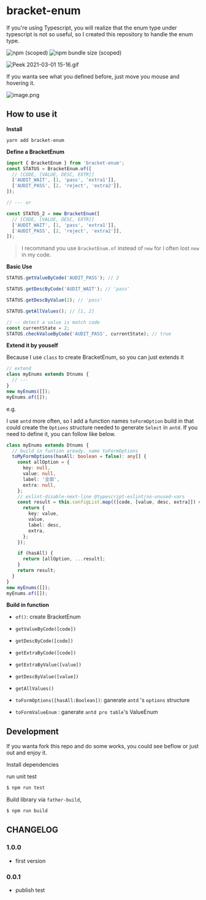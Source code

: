# bracket-enum

If you're using Typescript, you will realize that the enum type under typescript is not so useful, so I created this repository to handle the enum type.

<img alt="npm (scoped)" src="https://img.shields.io/npm/v/bracket-enum?style=for-the-badge" style='display:inline-block' >
<img alt="npm bundle size (scoped)" style='display:inline-block' src="https://img.shields.io/bundlephobia/minzip/bracket-enum?style=for-the-badge">

![Peek 2021-03-01 15-16.gif](https://i.loli.net/2021/03/01/9SjxY5QD7nqTZzp.gif)

If you wanta see what you defined before, just move you mouse and hovering it.

![image.png](https://i.loli.net/2021/03/01/Lam54Zhub8PXRBH.png)

## How to use it

**Install**

```
yarn add bracket-enum
```

**Define a BracketEnum**

```ts
import { BracketEnum } from 'bracket-enum';
const STATUS = BracketEnum.of([
  // [CODE, [VALUE, DESC, EXTR]]
  ['AUDIT_WAIT', [1, 'pass', 'extra1']],
  ['AUDIT_PASS', [2, 'reject', 'extra2']],
]);

// --- or

const STATUS_2 = new BracketEnum([
  // [CODE, [VALUE, DESC, EXTR]]
  ['AUDIT_WAIT', [1, 'pass', 'extra1']],
  ['AUDIT_PASS', [2, 'reject', 'extra2']],
]);
```

> I recommand you use `BracketEnum.of` instead of `new` for I often lost `new` in my code.

**Basic Use**

```ts
STATUS.getValueByCode('AUDIT_PASS'); // 2

STATUS.getDescByCode('AUDIT_WAIT'); // 'pass'

STATUS.getDescByValue(2); // 'pass'

STATUS.getAllValues(); // [1, 2]

// -- detect a value is match code
const currentState = 2;
STATUS.checkValueByCode('AUDIT_PASS', currentState); // true
```

**Extend it by youself**

Because I use `class` to create BracketEnum, so you can just extends it

```ts
// extend
class myEnums extends Dtnums {
  // ---
}
new myEnums([]);
myEnums.of([]);
```

e.g.

I use `antd` more often, so I add a function names `toFormOption` build in that could create the `Options` structure needed to generate `Select` in `antd`. If you need to define it, you can follow like below.

```ts
class myEnums extends Dtnums {
  // build in funtion aready, name toFormOptions
  toMyFormOptions(hasAll: boolean = false): any[] {
    const allOption = {
      key: null,
      value: null,
      label: '全部',
      extra: null,
    };
    // eslint-disable-next-line @typescript-eslint/no-unused-vars
    const result = this.configList.map(([code, [value, desc, extra]]) => {
      return {
        key: value,
        value,
        label: desc,
        extra,
      };
    });

    if (hasAll) {
      return [allOption, ...result];
    }
    return result;
  }
}
new myEnums([]);
myEnums.of([]);
```

**Build in function**

- `of()`: create BracketEnum
- `getValueByCode([code])`
- `getDescByCode([code])`
- `getExtraByCode([code])`
- `getExtraByValue([value])`
- `getDescByValue([value])`
- `getAllValues()`

- `toFormOptions([hasAll:Boolean])`: ganerate `antd` 's `options` structure
- `toFormValueEnum` : ganerate `antd pro table`'s ValueEnum

## Development

If you wanta fork this repo and do some works, you could see beflow or just out and enjoy it.

Install dependencies

run unit test

```bash
$ npm run test
```

Build library via `father-build`,

```bash
$ npm run build
```

## CHANGELOG

### 1.0.0

- first version

### 0.0.1

- publish test
